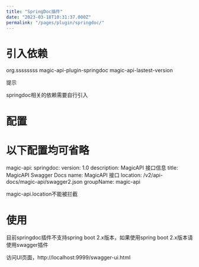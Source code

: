 ```yaml
---
title: "SpringDoc插件"
date: "2023-03-18T10:31:37.000Z"
permalink: "/pages/plugin/springdoc/"
---
```

# 引入依赖

<dependency>
    <groupId>org.ssssssss</groupId>
    <artifactId>magic-api-plugin-springdoc</artifactId>
    <version>magic-api-lastest-version</version>
</dependency>


提示

springdoc相关的依赖需要自行引入


# 配置

# 以下配置均可省略
magic-api:
    springdoc:
        version: 1.0
        description: MagicAPI 接口信息
        title: MagicAPI Swagger Docs
        name: MagicAPI 接口
        location: /v2/api-docs/magic-api/swagger2.json
        groupName: magic-api



magic-api.location不能被拦截


# 使用

目前springdoc插件不支持spring boot 2.x版本，如果使用spring boot 2.x版本请使用swagger插件

访问UI页面，http://localhost:9999/swagger-ui.html